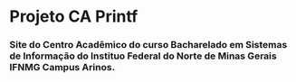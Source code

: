 # Projeto CA Printf
### Site do Centro Acadêmico do curso Bacharelado em Sistemas de Informação do Instituo Federal do Norte de Minas Gerais IFNMG Campus Arinos.
